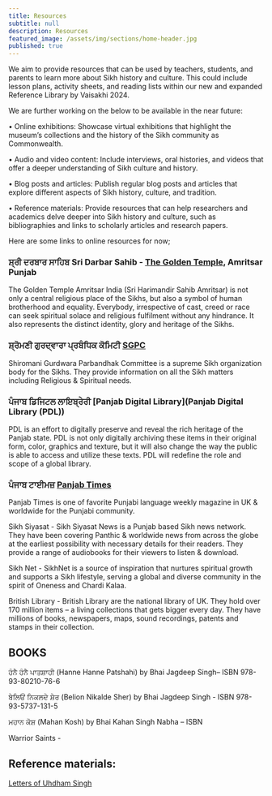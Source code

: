 ```yaml
---
title: Resources
subtitle: null
description: Resources
featured_image: /assets/img/sections/home-header.jpg
published: true
---
```


We aim to provide resources that can be used by teachers, students, and parents to learn more about Sikh history and culture. This could include lesson plans, activity sheets, and reading lists within our new and expanded Reference Library by Vaisakhi 2024.

We are further working on the below to be available in the near future:

•	Online exhibitions: Showcase virtual exhibitions that highlight the museum’s collections and the history of the Sikh community as Commonwealth.

•	Audio and video content: Include interviews, oral histories, and videos that offer a deeper understanding of Sikh culture and history.

•	Blog posts and articles: Publish regular blog posts and articles that explore different aspects of Sikh history, culture, and tradition.

•	Reference materials: Provide resources that can help researchers and academics delve deeper into Sikh history and culture, such as bibliographies and links to scholarly articles and research papers.

Here are some links to online resources for now;

### ਸ਼੍ਰੀ ਦਰਬਾਰ ਸਾਹਿਬ Sri Darbar Sahib - [The Golden Temple](https://www.goldentempleamritsar.org/), Amritsar Punjab
The Golden Temple Amritsar India (Sri Harimandir Sahib Amritsar) is not only a central religious place of the Sikhs, but also a symbol of human brotherhood and equality. Everybody, irrespective of cast, creed or race can seek spiritual solace and religious fulfilment without any hindrance. It also represents the distinct identity, glory and heritage of the Sikhs.

### ਸ਼੍ਰੋਮਣੀ ਗੁਰਦ੍ਵਾਰਾ ਪ੍ਰਬੰਧਿਕ ਕੋਮਿਟੀ  [SGPC](https:sgpc.net)
Shiromani Gurdwara Parbandhak Committee is a supreme Sikh organization body for the Sikhs. They provide information on all the Sikh matters including Religious & Spiritual needs.

### ਪੰਜਾਬ ਡਿਜਿਟਲ ਲਾਇਬ੍ਰੇਰੀ [Panjab Digital Library](Panjab Digital Library (PDL))
PDL is an effort to digitally preserve and reveal the rich heritage of the Panjab state. PDL is not only digitally archiving these items in their original form, color, graphics and texture, but it will also change the way the public is able to access and utilize these texts. PDL will redefine the role and scope of a global library.

### ਪੰਜਾਬ ਟਾਈਮਜ਼ [Panjab Times](https://panjabtimes.uk/)
Panjab Times is one of favorite Punjabi language weekly magazine in UK & worldwide for the Punjabi community.

Sikh Siyasat - Sikh Siyasat News is a Punjab based Sikh news network. They have been covering Panthic & worldwide news from across the globe at the earliest possibility with necessary details for their readers. They provide a range of audiobooks for their viewers to listen & download.

Sikh Net - SikhNet is a source of inspiration that nurtures spiritual growth and supports a Sikh lifestyle, serving a global and diverse community in the spirit of Oneness and Chardi Kalaa.

British Library - British Library are the national library of UK. They hold over 170 million items – a living collections that gets bigger every day. They have millions of books, newspapers, maps, sound recordings, patents and stamps in their collection.

## BOOKS

ਹੰਨੈ ਹੰਨੈ ਪਾਤਸ਼ਾਹੀ (Hanne Hanne Patshahi) by Bhai Jagdeep Singh– ISBN 978-93-80210-76-6

ਬੇਲਿਓਂ ਨਿਕਲਦੇ ਸ਼ੇਰ (Belion Nikalde Sher) by Bhai Jagdeep Singh - ISBN 978-93-5737-131-5

ਮਹਾਨ ਕੋਸ਼ (Mahan Kosh) by Bhai Kahan Singh Nabha – ISBN

Warrior Saints - 

## Reference materials:

[Letters of Uhdham Singh](http://www.panjabdigilib.org/webuser/searches/displayPage.jsp?ID=36737&page=1&CategoryID=1&Searched=W3GX&sbtsro=1&viewall=1)
